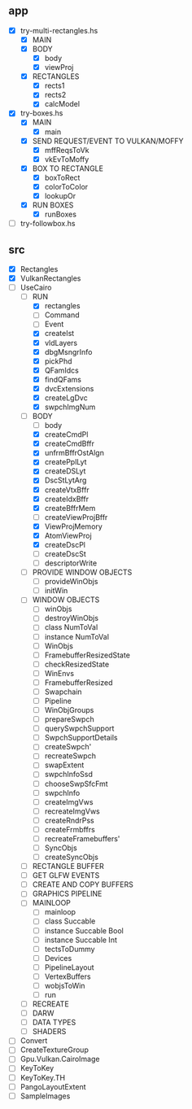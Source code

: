 app
---

* [x] try-multi-rectangles.hs
    + [x] MAIN
    + [x] BODY
        - [x] body
        - [x] viewProj
    + [x] RECTANGLES
        - [x] rects1
        - [x] rects2
        - [x] calcModel
* [x] try-boxes.hs
    + [x] MAIN
        - [x] main
    + [x] SEND REQUEST/EVENT TO VULKAN/MOFFY
        - [x] mffReqsToVk
        - [x] vkEvToMoffy
    + [x] BOX TO RECTANGLE
        - [x] boxToRect
        - [x] colorToColor
        - [x] lookupOr
    + [x] RUN BOXES
        - [x] runBoxes
* [ ] try-followbox.hs

src
---

* [x] Rectangles
* [x] VulkanRectangles
* [ ] UseCairo
    + [ ] RUN
        - [x] rectangles
        - [ ] Command
        - [ ] Event
        - [x] createIst
        - [x] vldLayers
        - [x] dbgMsngrInfo
        - [x] pickPhd
        - [x] QFamIdcs
        - [x] findQFams
        - [x] dvcExtensions
        - [x] createLgDvc
        - [x] swpchImgNum
    + [ ] BODY
        - [ ] body
        - [x] createCmdPl
        - [x] createCmdBffr
        - [x] unfrmBffrOstAlgn
        - [x] createPplLyt
        - [x] createDSLyt
        - [x] DscStLytArg
        - [x] createVtxBffr
        - [x] createIdxBffr
        - [x] createBffrMem
        - [ ] createViewProjBffr
        - [x] ViewProjMemory
        - [x] AtomViewProj
        - [x] createDscPl
        - [ ] createDscSt
        - [ ] descriptorWrite
    + [ ] PROVIDE WINDOW OBJECTS
        - [ ] provideWinObjs
        - [ ] initWin
    + [ ] WINDOW OBJECTS
        - [ ] winObjs
        - [ ] destroyWinObjs
        - [ ] class NumToVal
        - [ ] instance NumToVal
        - [ ] WinObjs
        - [ ] FramebufferResizedState
        - [ ] checkResizedState
        - [ ] WinEnvs
        - [ ] FramebufferResized
        - [ ] Swapchain
        - [ ] Pipeline
        - [ ] WinObjGroups
        - [ ] prepareSwpch
        - [ ] querySwpchSupport
        - [ ] SwpchSupportDetails
        - [ ] createSwpch'
        - [ ] recreateSwpch
        - [ ] swapExtent
        - [ ] swpchInfoSsd
        - [ ] chooseSwpSfcFmt
        - [ ] swpchInfo
        - [ ] createImgVws
        - [ ] recreateImgVws
        - [ ] createRndrPss
        - [ ] createFrmbffrs
        - [ ] recreateFramebuffers'
        - [ ] SyncObjs
        - [ ] createSyncObjs
    + [ ] RECTANGLE BUFFER
    + [ ] GET GLFW EVENTS
    + [ ] CREATE AND COPY BUFFERS
    + [ ] GRAPHICS PIPELINE
    + [ ] MAINLOOP
        - [ ] mainloop
        - [ ] class Succable
        - [ ] instance Succable Bool
        - [ ] instance Succable Int
        - [ ] tectsToDummy
        - [ ] Devices
        - [ ] PipelineLayout
        - [ ] VertexBuffers
        - [ ] wobjsToWin
        - [ ] run
    + [ ] RECREATE
    + [ ] DARW
    + [ ] DATA TYPES
    + [ ] SHADERS
* [ ] Convert
* [ ] CreateTextureGroup
* [ ] Gpu.Vulkan.CairoImage
* [ ] KeyToKey
* [ ] KeyToKey.TH
* [ ] PangoLayoutExtent
* [ ] SampleImages
